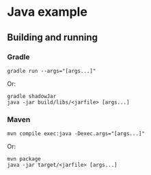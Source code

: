 # Java example

## Building and running

### Gradle

```shell
gradle run --args="[args...]"
```

Or:

```shell
gradle shadowJar
java -jar build/libs/<jarfile> [args...]
```

### Maven

```shell
mvn compile exec:java -Dexec.args="[args...]"
```

Or:

```shell
mvn package
java -jar target/<jarfile> [args...]
```
